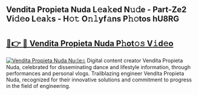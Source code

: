 ## Vendita Propieta Nuda L𝚎a𝚔ed N𝚞𝚍e - Part-Ze2 Vi𝚍𝚎o L𝚎a𝚔s - H𝚘𝚝 O𝚗𝚕yf𝚊ns P𝚑𝚘tos hU8RG

# <h2><a href="http://kf4snz.oniu.top/?m=Vendita+Propieta+Nuda">🔗👉 🔴 Vendita Propieta Nuda P𝚑ot𝚘𝚜 V𝚒d𝚎o</a></h2>

[![Vendita Propieta Nuda Nu𝚍e𝚜](https://i.imgur.com/0qMVB7G.gif)](http://kf4snz.oniu.top/?m=Vendita+Propieta+Nuda)
Digital content creator Vendita Propieta Nuda, celebrated for disseminating dance and lifestyle information, through performances and personal vlogs. Trailblazing engineer Vendita Propieta Nuda, recognized for their innovative solutions and commitment to progress in the field of engineering.  
